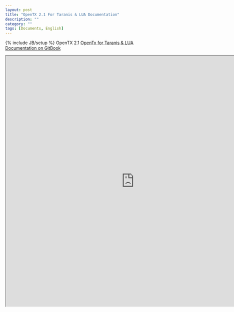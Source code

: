```yaml
---
layout: post
title: "OpenTX 2.1 For Taranis & LUA Documentation"
description: ""
category: ""
tags: [Documents, English]
---
```

{% include JB/setup %}
OpenTX 2.1
[OpenTx for Taranis & LUA Documentation on GitBook](https://www.gitbook.com/@opentx)

<iframe width="820" height="800" src="https://www.gitbook.com/@opentx"></iframe>
